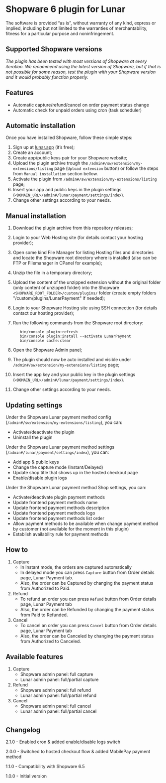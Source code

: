 # Shopware 6 plugin for Lunar

The software is provided “as is”, without warranty of any kind, express or implied, including but not limited to the warranties of merchantability, fitness for a particular purpose and noninfringement.

## Supported Shopware versions

*The plugin has been tested with most versions of Shopware at every iteration. We recommend using the latest version of Shopware, but if that is not possible for some reason, test the plugin with your Shopware version and it would probably function properly.*


## Features
* Automatic capture/refund/cancel on order payment status change
* Automatic check for unpaid orders using cron (task scheduler)

## Automatic installation

Once you have installed Shopware, follow these simple steps:
  1. Sign up at [lunar.app](https://www.lunar.app) (it’s free);
  1. Create an account;
  1. Create app/public keys pair for your Shopware website;
  1. Upload the plugin archive trough the `/admin#/sw/extension/my-extensions/listing` page (`Upload extension` button) or follow the steps from `Manual installation` section bellow.
  1. Activate the plugin from `/admin#/sw/extension/my-extensions/listing` page;
  1. Insert your app and public keys in the plugin settings (`<DOMAIN_URL>/admin#/lunar/payment/settings/index`).
  1. Change other settings according to your needs.


## Manual installation

  1. Download the plugin archive from this repository releases;
  1. Login to your Web Hosting site (for details contact your hosting provider);
  1. Open some kind File Manager for listing Hosting files and directories and locate the Shopware root directory where is installed (also can be FTP or Filemanager in CPanel for example);
  1. Unzip the file in a temporary directory;
  1. Upload the content of the unzipped extension without the original folder (only content of unzipped folder) into the Shopware `<SHOPWARE_ROOT_FOLDER>/custom/plugins/` folder (create empty folders "/custom/plugins/LunarPayment" if needed);
  1. Login to your Shopware Hosting site using SSH connection (for details contact our hosting provider);
  1. Run the following commands from the Shopware root directory:

            bin/console plugin:refresh
            bin/console plugin:install --activate LunarPayment
            bin/console cache:clear

  1. Open the Shopware Admin panel;
  1. The plugin should now be auto installed and visible under `/admin#/sw/extension/my-extensions/listing` page;
  1. Insert the app key and your public key in the plugin settings (`<DOMAIN_URL>/admin#/lunar/payment/settings/index`).
  1. Change other settings according to your needs.


## Updating settings

Under the Shopware Lunar payment method config (`/admin#/sw/extension/my-extensions/listing`), you can:
  * Activate/deactivate the plugin
  * Uninstall the plugin


Under the Shopware Lunar payment method settings (`/admin#/lunar/payment/settings/index`), you can:
  * Add app & public keys
  * Change the capture mode (Instant/Delayed)
  * Update shop title that shows up in the hosted checkout page
  * Enable/disable plugin logs

Under the Shopware Lunar payment method Shop settings, you can:
  * Activate/deactivate plugin payment methods
  * Update frontend payment methods name
  * Update frontend payment methods description
  * Update frontend payment methods logo
  * Update frontend payment methods list order
  * Allow payment methods to be available when change payment method by customer (not available for the moment in this plugin)
  * Establish availability rule for payment methods


 ## How to

  1. Capture
      * In Instant mode, the orders are captured automatically
      * In delayed mode you can press `Capture` button from Order details page, Lunar Payment tab.
      * Also, the order can be Captured by changing the payment status from Authorized to Paid.
  2. Refund
      * To refund an order you can press `Refund` button from Order details page, Lunar Payment tab
      * Also, the order can be Refunded by changing the payment status from Paid to Refunded.
  3. Cancel
      * To cancel an order you can press `Cancel` button from Order details page, Lunar Payment tab
      * Also, the order can be Canceled by changing the payment status from Authorized to Canceled.

  ## Available features

  1. Capture
      * Shopware admin panel: full capture
      * Lunar admin panel: full/partial capture
  2. Refund
      * Shopware admin panel: full refund
      * Lunar admin panel: full/partial refund
  3. Cancel
      * Shopware admin panel: full cancel
      * Lunar admin panel: full/partial cancel

#
## Changelog

2.1.0 - Enabled cron & added enable/disable logs switch

2.0.0 - Switched to hosted checkout flow & added MobilePay payment method

1.1.0 - Compatibility with Shopware 6.5

1.0.0 - Initial version